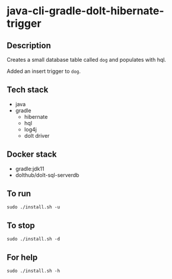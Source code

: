 # java-cli-gradle-dolt-hibernate-trigger

## Description
Creates a small database table
called `dog` and populates with hql.

Added an insert trigger to `dog`.

## Tech stack
- java
- gradle
  - hibernate
  - hql
  - log4j
  - dolt driver

## Docker stack
- gradle:jdk11
- dolthub/dolt-sql-serverdb

## To run
`sudo ./install.sh -u`

## To stop
`sudo ./install.sh -d`

## For help
`sudo ./install.sh -h`
